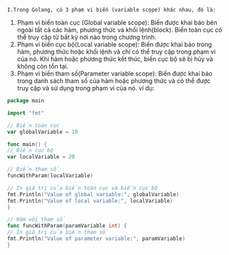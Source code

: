 `I.Trong Golang, có 3 phạm vi biến (variable scope) khác nhau, đó là:`
1. Phạm vi biến toàn cục (Global variable scope): Biến được khai báo bên ngoài tất cả các hàm, phương thức và khối lệnh(block).
Biến toàn cục có thể truy cập từ bất kỳ nơi nào trong chương trình.
2. Phạm vi biến cục bộ(Local variable scope): Biến được khai báo trong hàm, phương thức hoặc khối lệnh và chỉ có thể truy cập trong phạm vi của nó.
Khi hàm hoặc phương thức kết thúc, biến cục bộ sẽ bị hủy và không còn tồn tại.
3. Phạm vi biến tham số(Parameter variable scope):  Biến được khai báo trong danh sách tham số của hàm hoặc phương thức và có thể được truy cập và sử dụng trong phạm vi của nó.
ví dụ:
```go
package main

import "fmt"

// Biến toàn cục
var globalVariable = 10

func main() {
// Biến cục bộ
var localVariable = 20

// Biến tham số
funcWithParam(localVariable)

// In giá trị của biến toàn cục và biến cục bộ
fmt.Println("Value of global variable:", globalVariable)
fmt.Println("Value of local variable:", localVariable)
}

// Hàm với tham số
func funcWithParam(paramVariable int) {
// In giá trị của biến tham số
fmt.Println("Value of parameter variable:", paramVariable)
}

```